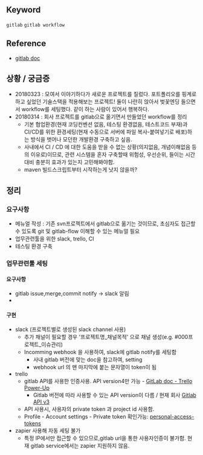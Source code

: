 ## Keyword
`gitlab` `gitlab workflow`

## Reference
- [gitlab doc](https://docs.gitlab.com/)

## 상황 / 궁금증
- 20180323 : 모여서 이야기하다가 새로운 프로젝트를 질렀다. 포트폴리오를 핑계로 하고 싶었던 기술스택을 적용해보는 프로젝트! 둘이 나란히 앉아서 벚꽃엔딩 들으면서 workflow를 세팅했다. 같이 하는 사람이 있어서 행복하다.
- 20180314 : 회사 프로젝트를 gitlab으로 옮기면서 만들었던 workflow를 정리
  - 기본 협업환경(현재 코딩컨벤션 없음, 테스팅 환경없음, 테스트코드 부재)과 CI/CD를 위한 환경세팅(현재 수동으로 서버에 파일 복사-붙여넣기로 배포)하는 방식을 벗어나 모던한 개발환경 구축하고 싶음.
  - 사내에서 CI / CD 에 대한 도움을 받을 수 없는 상황(의지없음, 개념이해없음 등의 이유로)이므로, 관련 시스템을 혼자 구축할때 위험성, 우선순위, 들이는 시간 대비 충분히 효과가 있는지 고민해봐야함.
  - maven 빌드스크립트부터 시작하는게 낫지 않을까?

## 정리
### 요구사항
- 메뉴얼 작성 : 기존 svn프로젝트에서 gitlab으로 옮기는 것이므로, 초심자도 접근할 수 있도록 git 및 gitlab-flow 이해할 수 있는 메뉴얼 필요
- 업무관련툴을 위한 slack, trello, CI 
- 테스팅 환경 구축

### 업무관련툴 세팅
#### 요구사항 
- gitlab issue,merge,commit notify -> slack 알림
- 

#### 구현
- slack (프로젝트별로 생성된 slack channel 사용)
  - 추가 채널이 필요할 경우 '프로젝트명_채널목적' 으로 채널 생성(e.g. #000프로젝트_이슈관리) 
  - Incomming webhook 을 사용하여, slack에 gitlab notify를 세팅함
    - 사내 gitlab 버전에 맞는 doc을 참고하여, setting
    - webhook url 의 맨 마지막에 붙는 문자열이 token이 됨
- trello
  - gitlab API를 사용한 인증사용. API version4만 가능 - [GitLab doc - Trello Power-Up](https://docs.gitlab.com/ce/integration/trello_power_up.html)
    - Gitlab 버전에 따라 사용할 수 있는 API version이 다름 / 현재 회사 [Gitlab API v3](https://gitlab.com/gitlab-org/gitlab-ce/blob/8-16-stable/doc/api/README.md)
  - API 사용시, 사용자의 private token 과 project id 사용함. 
  - Profile - Account settings - Private token 확인가능: [personal-access-tokens](https://docs.gitlab.com/ee/user/profile/personal_access_tokens.html) 
- zapier 사용해 자동 세팅 불가
  - 특정 IP에서만 접근할 수 있으므로,gitlab url을 통한 사용자인증이 불가함. 현재 gitlab service에서는 zapier 지원하지 않음. 